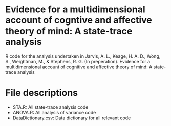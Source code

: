 # Evidence for a multidimensional account of cogntive and affective theory of mind: A state-trace analysis

R code for the analysis undertaken in Jarvis, A. L., Keage, H. A. D., Wong, S., Weightman, M., & Stephens, R. G. (In preperation). Evidence for a multidimensional account of cognitive and affective theory of mind: A state-trace analysis

# File descriptions
* STA.R: All state-trace analysis code
* ANOVA.R: All analysis of variance code 
* DataDictionary.csv: Data dictionary for all relevant code
